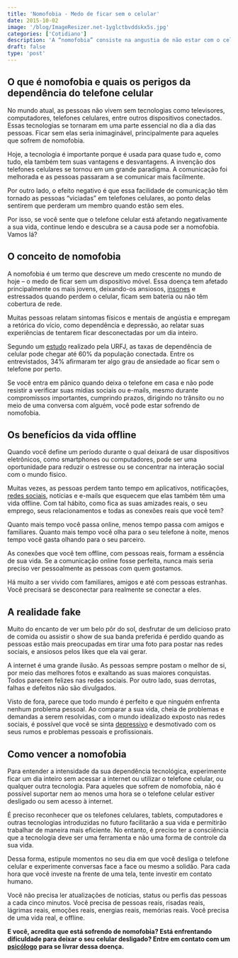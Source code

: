 ```yaml
---
title: 'Nomofobia - Medo de ficar sem o celular'
date: 2015-10-02
image: '/blog/ImageResizer.net-1yglctbvddskx5s.jpg'
categories: ['Cotidiano']
description: 'A “nomofobia” consiste na angustia de não estar com o celular próximo, fazendo a pessoa sentir sintomas como angustia, ansiedade, desamparo, impotência...'
draft: false
type: 'post'
---
```


## **O que é nomofobia e quais os perigos da dependência do telefone celular**

No mundo atual, as pessoas não vivem sem tecnologias como televisores, computadores, telefones celulares, entre outros dispositivos conectados. Essas tecnologias se tornaram em uma parte essencial no dia a dia das pessoas. Ficar sem elas seria inimaginável, principalmente para aqueles que sofrem de nomofobia.

Hoje, a tecnologia é importante porque é usada para quase tudo e, como tudo, ela também tem suas vantagens e desvantagens. A invenção dos telefones celulares se tornou em um grande paradigma. A comunicação foi melhorada e as pessoas passaram a se comunicar mais facilmente.

Por outro lado, o efeito negativo é que essa facilidade de comunicação têm tornado as pessoas “viciadas” em telefones celulares, ao ponto delas sentirem que perderam um membro quando estão sem eles.

Por isso, se você sente que o telefone celular está afetando negativamente a sua vida, continue lendo e descubra se a causa pode ser a nomofobia. Vamos lá?

## **O conceito de nomofobia**

A nomofobia é um termo que descreve um medo crescente no mundo de hoje – o medo de ficar sem um dispositivo móvel. Essa doença tem afetado principalmente os mais jovens, deixando-os ansiosos, [insones](/diminuir-a-insonia/) e estressados quando perdem o celular, ficam sem bateria ou não têm cobertura de rede.

Muitas pessoas relatam sintomas físicos e mentais de angústia e empregam a retórica do vício, como dependência e depressão, ao relatar suas experiências de tentarem ficar desconectadas por um dia inteiro.

Segundo um [estudo](https://veja.abril.com.br/blog/letra-de-medico/nomofobia-a-dependencia-do-telefone-celular-este-e-o-seu-caso/) realizado pela URFJ, as taxas de dependência de celular pode chegar até 60% da população conectada. Entre os entrevistados, 34% afirmaram ter algo grau de ansiedade ao ficar sem o telefone por perto.

Se você entra em pânico quando deixa o telefone em casa e não pode resistir a verificar suas mídias sociais ou e-mails, mesmo durante compromissos importantes, cumprindo prazos, dirigindo no trânsito ou no meio de uma conversa com alguém, você pode estar sofrendo de nomofobia.

## **Os benefícios da vida offline**

Quando você define um período durante o qual deixará de usar dispositivos eletrônicos, como smartphones ou computadores, pode ser uma oportunidade para reduzir o estresse ou se concentrar na interação social com o mundo físico.

Muitas vezes, as pessoas perdem tanto tempo em aplicativos, notificações, [redes sociais](/como-utilizar-as-redes-sociais-sem-perder-a-produtividade/), notícias e e-mails que esquecem que elas também têm uma vida offline. Com tal hábito, como fica as suas amizades reais, o seu emprego, seus relacionamentos e todas as conexões reais que você tem?

Quanto mais tempo você passa online, menos tempo passa com amigos e familiares. Quanto mais tempo você olha para o seu telefone à noite, menos tempo você gasta olhando para o seu parceiro.

As conexões que você tem offline, com pessoas reais, formam a essência de sua vida. Se a comunicação online fosse perfeita, nunca mais seria preciso ver pessoalmente as pessoas com quem gostamos.

Há muito a ser vivido com familiares, amigos e até com pessoas estranhas. Você precisará se desconectar para realmente se conectar a eles.

## **A realidade fake**

Muito do encanto de ver um belo pôr do sol, desfrutar de um delicioso prato de comida ou assistir o show de sua banda preferida é perdido quando as pessoas estão mais preocupadas em tirar uma foto para postar nas redes sociais, e ansiosos pelos likes que ela vai gerar.

A internet é uma grande ilusão. As pessoas sempre postam o melhor de si, por meio das melhores fotos e exaltando as suas maiores conquistas. Todos parecem felizes nas redes sociais. Por outro lado, suas derrotas, falhas e defeitos não são divulgados.

Visto de fora, parece que todo mundo é perfeito e que ninguém enfrenta nenhum problema pessoal. Ao comparar a sua vida, cheia de problemas e demandas a serem resolvidas, com o mundo idealizado exposto nas redes sociais, é possível que você se sinta [depressivo](/8-sintomas-de-depressao-que-voce-precisa-reconhecer/) e desmotivado com os seus rumos e problemas pessoais e profissionais.

## **Como vencer a nomofobia**

Para entender a intensidade da sua dependência tecnológica, experimente ficar um dia inteiro sem acessar a internet ou utilizar o telefone celular, ou qualquer outra tecnologia. Para aqueles que sofrem de nomofobia, não é possível suportar nem ao menos uma hora se o telefone celular estiver desligado ou sem acesso à internet.

É preciso reconhecer que os telefones celulares, tablets, computadores e outras tecnologias introduzidas no futuro facilitarão a sua vida e permitirão trabalhar de maneira mais eficiente. No entanto, é preciso ter a consciência que a tecnologia deve ser uma ferramenta e não uma forma de controle da sua vida.

Dessa forma, estipule momentos no seu dia em que você desliga o telefone celular e experimente conversas face a face ou mesmo a solidão. Para cada hora que você investe na frente de uma tela, tente investir em contato humano.

Você não precisa ler atualizações de notícias, status ou perfis das pessoas a cada cinco minutos. Você precisa de pessoas reais, risadas reais, lágrimas reais, emoções reais, energias reais, memórias reais. Você precisa de uma vida real, e offline.

**E você, acredita que está sofrendo de nomofobia? Está enfrentando dificuldade para deixar o seu celular desligado? Entre em contato com um** [**psicólogo**](/contato/) **para se livrar dessa doença.**
